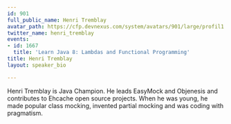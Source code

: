 ```yaml
---
id: 901
full_public_name: Henri Tremblay
avatar_path: https://cfp.devnexus.com/system/avatars/901/large/profil1.png?1507666487
twitter_name: henri_tremblay
events:
- id: 1667
  title: 'Learn Java 8: Lambdas and Functional Programming'
title: Henri Tremblay
layout: speaker_bio

---
```

Henri Tremblay is Java Champion. He leads EasyMock and Objenesis and contributes to Ehcache open source projects. When he was young, he made popular class mocking, invented partial mocking and was coding with pragmatism.
